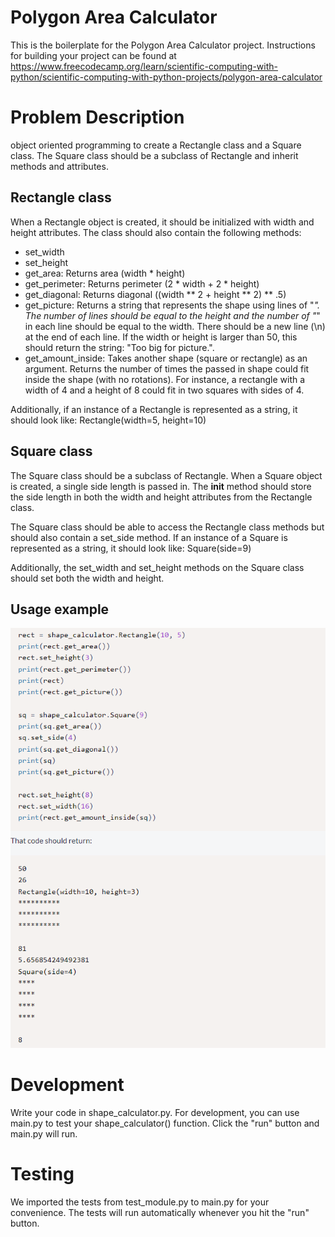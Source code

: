 # Polygon Area Calculator

This is the boilerplate for the Polygon Area Calculator project. Instructions for building your project can be found at https://www.freecodecamp.org/learn/scientific-computing-with-python/scientific-computing-with-python-projects/polygon-area-calculator

# Problem Description
object oriented programming to create a Rectangle class and a Square class. The Square class should be a subclass of Rectangle and inherit methods and attributes.

## Rectangle class
When a Rectangle object is created, it should be initialized with width and height attributes. The class should also contain the following methods:

  - set_width
  - set_height
  - get_area: Returns area (width * height)
  - get_perimeter: Returns perimeter (2 * width + 2 * height)
  - get_diagonal: Returns diagonal ((width ** 2 + height ** 2) ** .5)
  - get_picture: Returns a string that represents the shape using lines of "*". The number of lines should be equal to the height and the number of "*" in each line should be equal to the width. There should be a new line (\n) at the end of each line. If the width or height is larger than 50, this should return the string: "Too big for picture.".
  - get_amount_inside: Takes another shape (square or rectangle) as an argument. Returns the number of times the passed in shape could fit inside the shape (with no rotations). For instance, a rectangle with a width of 4 and a height of 8 could fit in two squares with sides of 4.

Additionally, if an instance of a Rectangle is represented as a string, it should look like: Rectangle(width=5, height=10)

## Square class
The Square class should be a subclass of Rectangle. When a Square object is created, a single side length is passed in. The __init__ method should store the side length in both the width and height attributes from the Rectangle class.

The Square class should be able to access the Rectangle class methods but should also contain a set_side method. If an instance of a Square is represented as a string, it should look like: Square(side=9)

Additionally, the set_width and set_height methods on the Square class should set both the width and height.

## Usage example
![image](image.png)

# Development
Write your code in shape_calculator.py. For development, you can use main.py to test your shape_calculator() function. Click the "run" button and main.py will run.

# Testing
We imported the tests from test_module.py to main.py for your convenience. The tests will run automatically whenever you hit the "run" button.